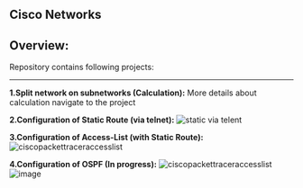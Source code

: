 Cisco Networks
---
Overview:
---
 
Repository contains following projects:

---
**1.Split network on subnetworks (Calculation):**
More details about calculation navigate to the project


**2.Configuration of Static Route (via telnet):**
![static via telent](https://user-images.githubusercontent.com/26840848/47269927-ef228000-d56c-11e8-9aa2-7ee285a523c0.gif)

**3.Configuration of Access-List (with Static Route):**
![ciscopackettraceraccesslist](https://user-images.githubusercontent.com/26840848/47270005-2a717e80-d56e-11e8-8d90-d88c5ed2ee66.png)


**4.Configuration of OSPF (In progress):**
![ciscopackettraceraccesslist](https://user-images.githubusercontent.com/26840848/47270005-2a717e80-d56e-11e8-8d90-d88c5ed2ee66.png)
![image](https://user-images.githubusercontent.com/26840848/47272611-bb595180-d590-11e8-8c04-8006c74e8fae.png)



